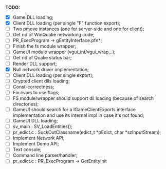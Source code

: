 **TODO:**

- [x] Game DLL loading;
- [x] Client DLL loading (per single "F" function export);
- [ ] Two pmove instances (one for server-side and one for client);
- [ ] Get rid of WinQuake networking code;
- [ ] PR_ExecProgram -> gEntityInterface.pfn*;
- [ ] Finish the fs module wrapper;
- [ ] GameUI module wrapper (vgui_int/vgui_wrap...);
- [ ] Get rid of Quake status bar;
- [ ] Render DLL support;
- [x] Null network driver implementation;
- [ ] Client DLL loading (per single export);
- [ ] Crypted client dlls loading;
- [ ] Const-correctness;
- [ ] Fix cvars to use flags;
- [ ] FS module/wrapper should support dll loading (because of search directories);
- [ ] GameUI should search for a IGameClientExports interface implementation and use its internal impl in case it's not found;
- [ ] GameUI DLL loading;
- [ ] sv_main : SV_LoadEntities();
- [ ] pr_edict.c : SuckOutClassname(edict_t *pEdict, char *szInputStream);
- [ ] Implement Network API;
- [ ] Implement Demo API;
- [ ] Text console;
- [ ] Command line parser/handler;
- [ ] pr_edict.c : PR_ExecProgram -> GetEntityInit
